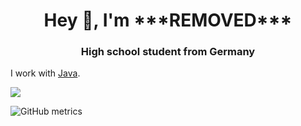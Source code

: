 <h1 align="center">
Hey 👋, I'm ***REMOVED***
</h1>
<h3 align="center">High school student from Germany</h3>

I work with [Java](https://www.oracle.com/java/technologies/downloads/).

![](https://komarev.com/ghpvc/?username=***REMOVED***15)

![GitHub metrics](https://github.com/***REMOVED***15/***REMOVED***15/blob/main/github-metrics.svg)
